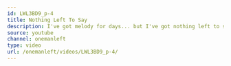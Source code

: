 ```yaml
---
id: LWL3BD9_p-4
title: Nothing Left To Say
description: I've got melody for days... but I've got nothing left to say.
source: youtube
channel: onemanleft
type: video
url: /onemanleft/videos/LWL3BD9_p-4/
---
```

